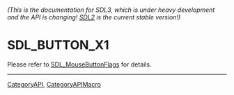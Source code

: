 ###### (This is the documentation for SDL3, which is under heavy development and the API is changing! [SDL2](https://wiki.libsdl.org/SDL2/) is the current stable version!)
# SDL_BUTTON_X1

Please refer to [SDL_MouseButtonFlags](SDL_MouseButtonFlags) for details.

----
[CategoryAPI](CategoryAPI), [CategoryAPIMacro](CategoryAPIMacro)

